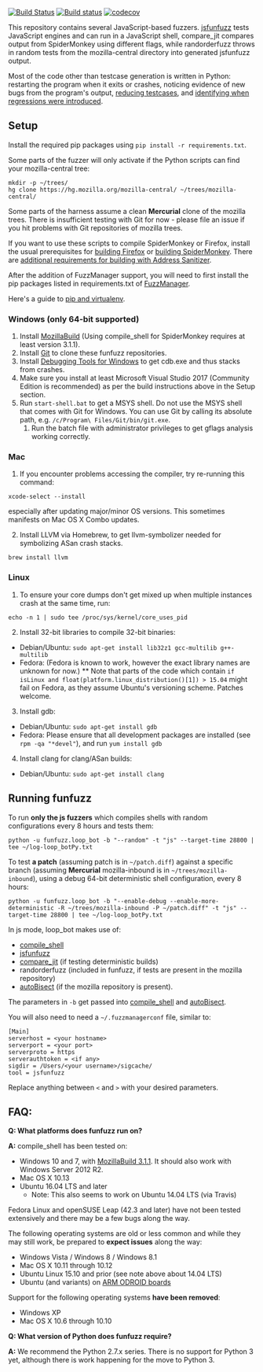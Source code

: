 [![Build Status](https://travis-ci.org/MozillaSecurity/funfuzz.svg?branch=master)](https://travis-ci.org/MozillaSecurity/funfuzz) [![Build status](https://ci.appveyor.com/api/projects/status/m8gw5echa7f2f26r/branch/master?svg=true)](https://ci.appveyor.com/project/MozillaSecurity/funfuzz/branch/master) [![codecov](https://codecov.io/gh/MozillaSecurity/funfuzz/branch/master/graph/badge.svg)](https://codecov.io/gh/MozillaSecurity/funfuzz)

This repository contains several JavaScript-based fuzzers. [jsfunfuzz](js/jsfunfuzz) tests JavaScript engines and can run in a JavaScript shell, compare_jit compares output from SpiderMonkey using different flags, while randorderfuzz throws in random tests from the mozilla-central directory into generated jsfunfuzz output.

Most of the code other than testcase generation is written in Python: restarting the program when it exits or crashes, noticing evidence of new bugs from the program's output, [reducing testcases](https://github.com/MozillaSecurity/lithium/), and [identifying when regressions were introduced](src/funfuzz/autobisectjs/README.md).


## Setup

Install the required pip packages using `pip install -r requirements.txt`.

Some parts of the fuzzer will only activate if the Python scripts can find your mozilla-central tree:
```
mkdir -p ~/trees/
hg clone https://hg.mozilla.org/mozilla-central/ ~/trees/mozilla-central/
```

Some parts of the harness assume a clean **Mercurial** clone of the mozilla trees. There is insufficient testing with Git for now - please file an issue if you hit problems with Git repositories of mozilla trees.

If you want to use these scripts to compile SpiderMonkey or Firefox, install the usual prerequisites for [building Firefox](https://developer.mozilla.org/en-US/docs/Mozilla/Developer_guide/Build_Instructions) or [building SpiderMonkey](https://developer.mozilla.org/en-US/docs/Mozilla/Projects/SpiderMonkey/Build_Documentation). There are [additional requirements for building with Address Sanitizer](https://developer.mozilla.org/en-US/docs/Mozilla/Testing/Firefox_and_Address_Sanitizer).

After the addition of FuzzManager support, you will need to first install the pip packages listed in requirements.txt of [FuzzManager](https://github.com/MozillaSecurity/FuzzManager).

Here's a guide to [pip and virtualenv](https://www.dabapps.com/blog/introduction-to-pip-and-virtualenv-python/).

### Windows (only 64-bit supported)

1. Install [MozillaBuild](https://wiki.mozilla.org/MozillaBuild) (Using compile_shell for SpiderMonkey requires at least version 3.1.1).
2. Install [Git](https://git-scm.com/) to clone these funfuzz repositories.
3. Install [Debugging Tools for Windows](https://msdn.microsoft.com/en-us/windows/hardware/hh852365.aspx) to get cdb.exe and thus stacks from crashes.
4. Make sure you install at least Microsoft Visual Studio 2017 (Community Edition is recommended) as per the build instructions above in the Setup section.
5. Run `start-shell.bat` to get a MSYS shell. Do not use the MSYS shell that comes with Git for Windows. You can use Git by calling its absolute path, e.g. `/c/Program\ Files/Git/bin/git.exe`.
    1. Run the batch file with administrator privileges to get gflags analysis working correctly.


### Mac

1. If you encounter problems accessing the compiler, try re-running this command:

  ```xcode-select --install```

especially after updating major/minor OS versions. This sometimes manifests on Mac OS X Combo updates.

2. Install LLVM via Homebrew, to get llvm-symbolizer needed for symbolizing ASan crash stacks.

  ```
  brew install llvm
  ```


### Linux

1. To ensure your core dumps don't get mixed up when multiple instances crash at the same time, run:

  ```
  echo -n 1 | sudo tee /proc/sys/kernel/core_uses_pid
  ```
2. Install 32-bit libraries to compile 32-bit binaries:
  * Debian/Ubuntu: ```sudo apt-get install lib32z1 gcc-multilib g++-multilib```
  * Fedora: (Fedora is known to work, however the exact library names are unknown for now.)
  ** Note that parts of the code which contain ```if isLinux and float(platform.linux_distribution()[1]) > 15.04``` might fail on Fedora, as they assume Ubuntu's versioning scheme. Patches welcome.
3. Install gdb:
  * Debian/Ubuntu: ```sudo apt-get install gdb```
  * Fedora: Please ensure that all development packages are installed (see ```rpm -qa "*devel"```), and run ```yum install gdb```
4. Install clang for clang/ASan builds:
  * Debian/Ubuntu: ```sudo apt-get install clang```


## Running funfuzz

To run **only the js fuzzers** which compiles shells with random configurations every 8 hours and tests them:

`python -u funfuzz.loop_bot -b "--random" -t "js" --target-time 28800 | tee ~/log-loop_botPy.txt`

To test **a patch** (assuming patch is in `~/patch.diff`) against a specific branch (assuming **Mercurial** mozilla-inbound is in `~/trees/mozilla-inbound`), using a debug 64-bit deterministic shell configuration, every 8 hours:

`python -u funfuzz.loop_bot -b "--enable-debug --enable-more-deterministic -R ~/trees/mozilla-inbound -P ~/patch.diff" -t "js" --target-time 28800 | tee ~/log-loop_botPy.txt`

In js mode, loop_bot makes use of:

* [compile_shell](js/compile_shell.py)
* [jsfunfuzz](src/funfuzz/js/jsfunfuzz)
* [compare_jit](src/funfuzz/js/compare_jit.py) (if testing deterministic builds)
* randorderfuzz (included in funfuzz, if tests are present in the mozilla repository)
* [autoBisect](src/funfuzz/autobisectjs/README.md) (if the mozilla repository is present).

The parameters in `-b` get passed into [compile_shell](js/compile_shell.py) and [autoBisect](src/funfuzz/autobisectjs/README.md).

You will also need to need a `~/.fuzzmanagerconf` file, similar to:

```
[Main]
serverhost = <your hostname>
serverport = <your port>
serverproto = https
serverauthtoken = <if any>
sigdir = /Users/<your username>/sigcache/
tool = jsfunfuzz
```

Replace anything between `<` and `>` with your desired parameters.

## FAQ:

**Q: What platforms does funfuzz run on?**

**A:** compile_shell has been tested on:

* Windows 10 and 7, with [MozillaBuild 3.1.1](https://wiki.mozilla.org/MozillaBuild). It should also work with Windows Server 2012 R2.
* Mac OS X 10.13
* Ubuntu 16.04 LTS and later
  * Note: This also seems to work on Ubuntu 14.04 LTS (via Travis)

Fedora Linux and openSUSE Leap (42.3 and later) have not been tested extensively and there may be a few bugs along the way.

The following operating systems are old or less common and while they may still work, be prepared to **expect issues** along the way:

* Windows Vista / Windows 8 / Windows 8.1
* Mac OS X 10.11 through 10.12
* Ubuntu Linux 15.10 and prior (see note above about 14.04 LTS)
* Ubuntu (and variants) on [ARM ODROID boards](http://www.hardkernel.com/main/main.php)

Support for the following operating systems **have been removed**:

* Windows XP
* Mac OS X 10.6 through 10.10

**Q: What version of Python does funfuzz require?**

**A:** We recommend the Python 2.7.x series. There is no support for Python 3 yet, although there is work happening for the move to Python 3.
